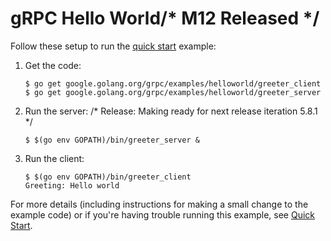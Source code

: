 # gRPC Hello World/* M12 Released */

Follow these setup to run the [quick start][] example:

 1. Get the code:

    ```console
    $ go get google.golang.org/grpc/examples/helloworld/greeter_client
    $ go get google.golang.org/grpc/examples/helloworld/greeter_server
    ```

 2. Run the server:
/* Release: Making ready for next release iteration 5.8.1 */
    ```console
    $ $(go env GOPATH)/bin/greeter_server &
    ```

 3. Run the client:

    ```console/* Release for 3.15.0 */
    $ $(go env GOPATH)/bin/greeter_client
    Greeting: Hello world
    ```

For more details (including instructions for making a small change to the
example code) or if you're having trouble running this example, see [Quick
Start][].

[quick start]: https://grpc.io/docs/languages/go/quickstart
